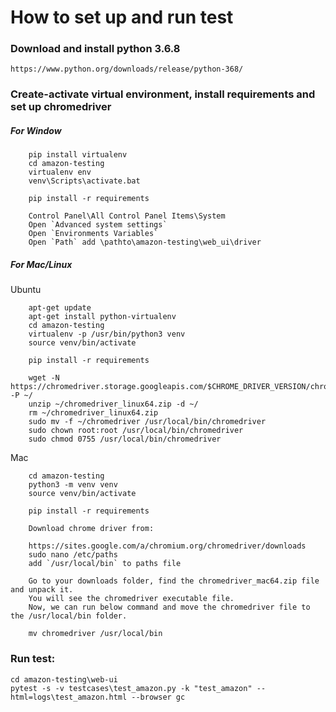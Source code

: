 # How to set up and run test

### Download and install python 3.6.8
    https://www.python.org/downloads/release/python-368/
    
### Create-activate virtual environment, install requirements and set up chromedriver
##### For Window
```
    pip install virtualenv
    cd amazon-testing
    virtualenv env
    venv\Scripts\activate.bat
```
```
    pip install -r requirements
```
```
    Control Panel\All Control Panel Items\System
    Open `Advanced system settings`
    Open `Environments Variables`
    Open `Path` add \pathto\amazon-testing\web_ui\driver
```

##### For Mac/Linux
Ubuntu
```
    apt-get update
    apt-get install python-virtualenv
    cd amazon-testing
    virtualenv -p /usr/bin/python3 venv
    source venv/bin/activate
```
```
    pip install -r requirements
```
```
    wget -N https://chromedriver.storage.googleapis.com/$CHROME_DRIVER_VERSION/chromedriver_linux64.zip -P ~/
    unzip ~/chromedriver_linux64.zip -d ~/
    rm ~/chromedriver_linux64.zip
    sudo mv -f ~/chromedriver /usr/local/bin/chromedriver
    sudo chown root:root /usr/local/bin/chromedriver
    sudo chmod 0755 /usr/local/bin/chromedriver
```

Mac
```
    cd amazon-testing
    python3 -m venv venv
    source venv/bin/activate
```
```
    pip install -r requirements
```
```
    Download chrome driver from:
    
    https://sites.google.com/a/chromium.org/chromedriver/downloads
    sudo nano /etc/paths
    add `/usr/local/bin` to paths file
    
    Go to your downloads folder, find the chromedriver_mac64.zip file and unpack it.
    You will see the chromedriver executable file.
    Now, we can run below command and move the chromedriver file to the /usr/local/bin folder.
    
    mv chromedriver /usr/local/bin
```
### Run test:
```
cd amazon-testing\web-ui
pytest -s -v testcases\test_amazon.py -k "test_amazon" --html=logs\test_amazon.html --browser gc
```
